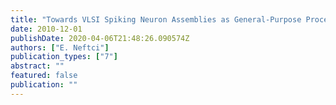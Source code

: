 ```yaml
---
title: "Towards VLSI Spiking Neuron Assemblies as General-Purpose Processors"
date: 2010-12-01
publishDate: 2020-04-06T21:48:26.090574Z
authors: ["E. Neftci"]
publication_types: ["7"]
abstract: ""
featured: false
publication: ""
---
```


